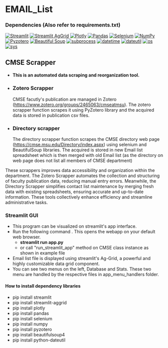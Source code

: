 # EMAIL_List

### Dependencies (Also refer to requirements.txt) ### 
<!-- Buttons for libraries -->
[![Streamlit](https://img.shields.io/badge/Streamlit-%230f4c75.svg?&style=flat-square&logo=streamlit&logoColor=white)](https://streamlit.io/)
[![Streamlit AgGrid](https://img.shields.io/badge/Streamlit--aggrid-%230f4c75.svg?&style=flat-square)](https://github.com/ranjeetraj/Streamlit-AGGrid)
[![Plotly](https://img.shields.io/badge/Plotly-%233399FF.svg?&style=flat-square&logo=plotly&logoColor=white)](https://plotly.com/)
[![Pandas](https://img.shields.io/badge/Pandas-%23150458.svg?&style=flat-square&logo=pandas&logoColor=white)](https://pandas.pydata.org/)
[![Selenium](https://img.shields.io/badge/Selenium-%2343B02A.svg?&style=flat-square&logo=selenium&logoColor=white)](https://www.selenium.dev/)
[![NumPy](https://img.shields.io/badge/NumPy-%23013243.svg?&style=flat-square&logo=numpy&logoColor=white)](https://numpy.org/)
[![Pyzotero](https://img.shields.io/badge/Pyzotero-%23FF6600.svg?&style=flat-square)](https://github.com/urschrei/pyzotero)
[![Beautiful Soup](https://img.shields.io/badge/Beautiful%20Soup-%23000000.svg?&style=flat-square&logo=beautifulsoup&logoColor=white)](https://www.crummy.com/software/BeautifulSoup/)
[![subprocess](https://img.shields.io/badge/subprocess-%230f4c75.svg?&style=flat-square)](https://docs.python.org/3/library/subprocess.html)
[![datetime](https://img.shields.io/badge/datetime-%230f4c75.svg?&style=flat-square)](https://docs.python.org/3/library/datetime.html)
[![dateutil](https://img.shields.io/badge/dateutil--parser-%230f4c75.svg?&style=flat-square)](https://dateutil.readthedocs.io/)
[![os](https://img.shields.io/badge/os-%230f4c75.svg?&style=flat-square)](https://docs.python.org/3/library/os.html)
[![sys](https://img.shields.io/badge/sys-%230f4c75.svg?&style=flat-square)](https://docs.python.org/3/library/sys.html)


## CMSE Scrapper ##
- #### This is an automated data scraping and reorganization tool. ####

- ### Zotero Scrapper ###
  CMSE facutly's publication are managed in Zotero (https://www.zotero.org/groups/2465063/cmseatmsu). The zotero scrapper function scrapes it using PyZotero library and the acquired data is stored in publication csv files.

- ### Directory scrapper ###
    The directory scrapper function scrapes the CMSE directory web page (https://cmse.msu.edu/Directory/index.aspx) using selenium and BeautifulSoup libraries. The acquired is stored in new Email list spreadsheet which is then merged with old Email list (as the directory on web page does not list all members of CMSE department)

These scrappers improves data accessibility and organization within the department. The Zotero Scrapper automates the collection and structuring of faculty publication data, reducing manual entry errors. Meanwhile, the Directory Scrapper simplifies contact list maintenance by merging fresh data with existing spreadsheets, 
ensuring accurate and up-to-date information. These tools collectively enhance efficiency and streamline administrative tasks.

### Streamlit GUI ###
- This program can be visualized on streamlit's app interface.
- Run the following command . This opens the webapp on your default web browser.
  - **streamlit run app.py**
  - or call "run_streamlit_app" method on CMSE class instance as shown in example file
- Email list file is displayed using streamlit's Ag-Grid, a powerful and highly customizable data grid component.
- You can see two menus on the left, Database and Stats. These two menu are handled by the respective files in app_menu_handlers folder.

#### How to install dependency libraries ####
- pip install streamlit
- pip install streamlit-aggrid
- pip install plotly
- pip install pandas
- pip install selenium
- pip install numpy
- pip install pyzotero
- pip install beautifulsoup4
- pip install python-dateutil
